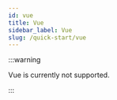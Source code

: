 ```yaml
---
id: vue
title: Vue
sidebar_label: Vue
slug: /quick-start/vue
---
```


:::warning

Vue is currently not supported.

:::